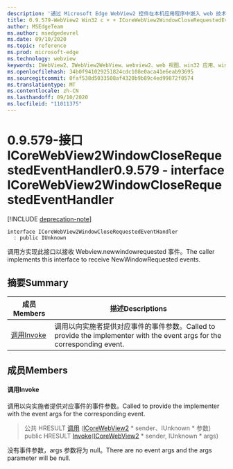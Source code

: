 ```yaml
---
description: '通过 Microsoft Edge WebView2 控件在本机应用程序中嵌入 web 技术 (HTML、CSS 和 JavaScript) '
title: 0.9.579-WebView2 Win32 c + + ICoreWebView2WindowCloseRequestedEventHandler
author: MSEdgeTeam
ms.author: msedgedevrel
ms.date: 09/10/2020
ms.topic: reference
ms.prod: microsoft-edge
ms.technology: webview
keywords: IWebView2、IWebView2WebView、webview2、web 视图、win32 应用、win32、edge、ICoreWebView2、ICoreWebView2Controller、浏览器控件、边缘 html、ICoreWebView2WindowCloseRequestedEventHandler
ms.openlocfilehash: 34b0f941029251824cdc108e0aca41e6eab93695
ms.sourcegitcommit: 0faf538d5033508af4320b9b89c4ed99872f0574
ms.translationtype: MT
ms.contentlocale: zh-CN
ms.lasthandoff: 09/10/2020
ms.locfileid: "11011375"
---
```

# <span data-ttu-id="a8363-104">0.9.579-接口 ICoreWebView2WindowCloseRequestedEventHandler</span><span class="sxs-lookup"><span data-stu-id="a8363-104">0.9.579 - interface ICoreWebView2WindowCloseRequestedEventHandler</span></span> 

[!INCLUDE [deprecation-note](../../includes/deprecation-note.md)]

```
interface ICoreWebView2WindowCloseRequestedEventHandler
  : public IUnknown
```

<span data-ttu-id="a8363-105">调用方实现此接口以接收 Webview.newwindowrequested 事件。</span><span class="sxs-lookup"><span data-stu-id="a8363-105">The caller implements this interface to receive NewWindowRequested events.</span></span>

## <span data-ttu-id="a8363-106">摘要</span><span class="sxs-lookup"><span data-stu-id="a8363-106">Summary</span></span>

 <span data-ttu-id="a8363-107">成员</span><span class="sxs-lookup"><span data-stu-id="a8363-107">Members</span></span>                        | <span data-ttu-id="a8363-108">描述</span><span class="sxs-lookup"><span data-stu-id="a8363-108">Descriptions</span></span>
--------------------------------|---------------------------------------------
[<span data-ttu-id="a8363-109">调用</span><span class="sxs-lookup"><span data-stu-id="a8363-109">Invoke</span></span>](#invoke) | <span data-ttu-id="a8363-110">调用以向实施者提供对应事件的事件参数。</span><span class="sxs-lookup"><span data-stu-id="a8363-110">Called to provide the implementer with the event args for the corresponding event.</span></span>

## <span data-ttu-id="a8363-111">成员</span><span class="sxs-lookup"><span data-stu-id="a8363-111">Members</span></span>

#### <span data-ttu-id="a8363-112">调用</span><span class="sxs-lookup"><span data-stu-id="a8363-112">Invoke</span></span> 

<span data-ttu-id="a8363-113">调用以向实施者提供对应事件的事件参数。</span><span class="sxs-lookup"><span data-stu-id="a8363-113">Called to provide the implementer with the event args for the corresponding event.</span></span>

> <span data-ttu-id="a8363-114">公共 HRESULT [调用](#invoke) ([ICoreWebView2](icorewebview2.md) \* sender、IUnknown \* 参数) </span><span class="sxs-lookup"><span data-stu-id="a8363-114">public HRESULT [Invoke](#invoke)([ICoreWebView2](icorewebview2.md) \* sender, IUnknown \* args)</span></span>

<span data-ttu-id="a8363-115">没有事件参数，args 参数将为 null。</span><span class="sxs-lookup"><span data-stu-id="a8363-115">There are no event args and the args parameter will be null.</span></span>

